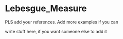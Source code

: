 # Lebesgue_Measure

PLS add your references.
Add more examples if you can

write stuff here, if you want someone else to add it
